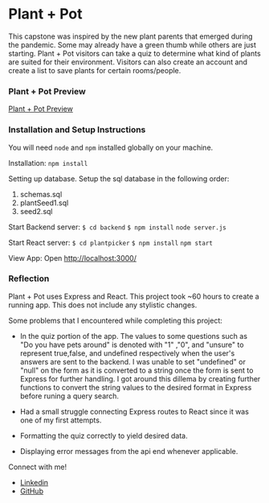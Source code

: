 
# Plant + Pot
This capstone was inspired by the new plant parents that emerged during the pandemic. Some may already have a green thumb while others are just starting. Plant + Pot visitors can take a quiz to determine what kind of plants are suited for their environment. Visitors can also create an account and create a list to save plants for certain rooms/people.

 ### Plant + Pot Preview

[Plant + Pot Preview](plant+pot.gif) 

### Installation and Setup Instructions

You will need `node` and `npm` installed globally on your machine.

Installation:
`npm install`

Setting up database. Setup the sql database in the following order:
1. schemas.sql
2. plantSeed1.sql
3. seed2.sql


Start Backend server:
`$ cd backend`
`$ npm install`
`node server.js`

Start React server:
`$ cd plantpicker`
`$ npm install`
`npm start`

View App:
Open [http://localhost:3000/](http://localhost:3000/)

### Reflection
Plant + Pot uses Express and React. This project took ~60 hours to create a running app. This does not include any stylistic changes. 

Some problems that I encountered while completing this project:

- In the quiz portion of the app. The values to some questions such as "Do you have pets around" is denoted with "1" ,"0", and "unsure" to represent true,false, and undefined respectively when the user's answers are sent to the backend. I was unable to set "undefined" or "null" on the form as it is converted to a string once the form is sent to Express for further handling. I got around this dillema by creating further functions to convert the string values to the desired format in Express before runing a query search. 

- Had a small struggle connecting Express routes to React since it was one of my first attempts.
- Formatting the quiz correctly to yield desired data.
- Displaying error messages from the api end whenever applicable. 


Connect with me!
- [Linkedin](https://www.linkedin.com/in/hello-joycewong/)
- [GitHub](https://github.com/Joyce-w)


